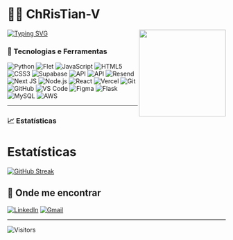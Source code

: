 # ​​​✌🏿​ ChRisTian-V

[![Typing SVG](https://readme-typing-svg.herokuapp.com?color=5CF7FF&size=22&center=true&vCenter=true&width=500&lines=Olá,+eu+sou+Christian+Vinicius;Desenvolvedor+Full+Stack;Python+|+JavaScript+|+IA)](https://git.io/typing-svg)
<img src="https://media.giphy.com/media/WUlplcMpOCEmTGBtBW/giphy.gif" align="right" width="200">

### ​​📶 Tecnologias e Ferramentas  
![Python](https://img.shields.io/badge/Python-3776AB?style=for-the-badge&logo=python&logoColor=white)
![Flet](https://img.shields.io/badge/Flet-02569B?style=for-the-badge&logo=python&logoColor=white)
![JavaScript](https://img.shields.io/badge/JavaScript-F7DF1E?style=for-the-badge&logo=javascript&logoColor=black)
![HTML5](https://img.shields.io/badge/HTML5-E34F26?style=for-the-badge&logo=html5&logoColor=white)
![CSS3](https://img.shields.io/badge/CSS3-1572B6?style=for-the-badge&logo=css3&logoColor=white)
![Supabase](https://img.shields.io/badge/Supabase-3ECF8E?style=for-the-badge&logo=supabase&logoColor=white)
![API](https://img.shields.io/badge/API-005571?style=for-the-badge&logo=fastapi&logoColor=white)
![API](https://img.shields.io/badge/API-005571?style=for-the-badge)
![Resend](https://img.shields.io/badge/Resend-000000?style=for-the-badge&logoColor=white)
![Next JS](https://img.shields.io/badge/Next.js-000000?style=for-the-badge&logo=nextdotjs&logoColor=white)
![Node.js](https://img.shields.io/badge/Node.js-339933?style=for-the-badge&logo=nodedotjs&logoColor=white)
![React](https://img.shields.io/badge/React-61DAFB?style=for-the-badge&logo=react&logoColor=black)
![Vercel](https://img.shields.io/badge/Vercel-000000?style=for-the-badge&logo=vercel&logoColor=white)
![Git](https://img.shields.io/badge/Git-F05032?style=for-the-badge&logo=git&logoColor=white)
![GitHub](https://img.shields.io/badge/GitHub-181717?style=for-the-badge&logo=github&logoColor=white)
![VS Code](https://img.shields.io/badge/VS%20Code-0078D4?style=for-the-badge&logo=visual-studio-code&logoColor=white)
![Figma](https://img.shields.io/badge/Figma-F24E1E?style=for-the-badge&logo=figma&logoColor=white)
![Flask](https://img.shields.io/badge/Flask-000000?style=for-the-badge&logo=flask&logoColor=white)
![MySQL](https://img.shields.io/badge/MySQL-005C84?style=for-the-badge&logo=mysql&logoColor=white)
![AWS](https://img.shields.io/badge/AWS-232F3E?style=for-the-badge&logo=amazon-aws&logoColor=white)


---

### 📈 Estatísticas  

# Estatísticas

[![GitHub Streak](https://streak-stats.demolab.com?user=ChRisTian-V&theme=tokyonight)](https://git.io/streak-stats)


## 🚀 Onde me encontrar

[![LinkedIn](https://img.shields.io/badge/LinkedIn-0077B5?style=for-the-badge&logo=linkedin&logoColor=white)](https://https://www.linkedin.com/in/christian-vinicius-285a78243/)
[![Gmail](https://img.shields.io/badge/Gmail-D14836?style=for-the-badge&logo=gmail&logoColor=white)](mailto:christianviniolisant@gmail.com)

---

![Visitors](https://komarev.com/ghpvc/?username=ChRisTian-V&color=blue)

